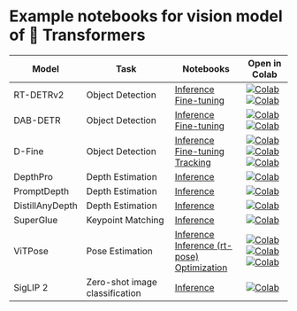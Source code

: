 # Example notebooks for vision model of 🤗 Transformers

| Model       | Task                | Notebooks | Open in Colab |
|------------|--------------------|-----------|---------------|
| RT-DETRv2  | Object Detection   | [Inference](https://github.com/qubvel/transformers-notebooks/blob/main/notebooks/RT_DETR_v2_inference.ipynb) <br> [Fine-tuning](https://github.com/qubvel/transformers-notebooks/blob/main/notebooks/RT_DETR_v2_finetune_on_a_custom_dataset.ipynb) | [![Colab](https://colab.research.google.com/assets/colab-badge.svg)](https://colab.research.google.com/github/qubvel/transformers-notebooks/blob/main/notebooks/RT_DETR_v2_inference.ipynb) <br> [![Colab](https://colab.research.google.com/assets/colab-badge.svg)](https://colab.research.google.com/github/qubvel/transformers-notebooks/blob/main/notebooks/RT_DETR_v2_finetune_on_a_custom_dataset.ipynb) |
| DAB-DETR   | Object Detection   | [Inference](https://github.com/qubvel/transformers-notebooks/blob/main/notebooks/DAB_DETR_inference.ipynb) <br> [Fine-tuning](https://github.com/qubvel/transformers-notebooks/blob/main/notebooks/DAB_DETR_finetune_on_a_custom_dataset.ipynb) | [![Colab](https://colab.research.google.com/assets/colab-badge.svg)](https://colab.research.google.com/github/qubvel/transformers-notebooks/blob/main/notebooks/DAB_DETR_inference.ipynb) <br> [![Colab](https://colab.research.google.com/assets/colab-badge.svg)](https://colab.research.google.com/github/qubvel/transformers-notebooks/blob/main/notebooks/DAB_DETR_finetune_on_a_custom_dataset.ipynb) |
| D-Fine   | Object Detection   | [Inference](https://github.com/qubvel/transformers-notebooks/blob/main/notebooks/DFine_inference.ipynb) <br> [Fine-tuning](https://github.com/qubvel/transformers-notebooks/blob/main/notebooks/DFine_finetune_on_a_custom_dataset.ipynb) <br> [Tracking](https://github.com/qubvel/transformers-notebooks/blob/main/notebooks/DFine_tracking.ipynb) | [![Colab](https://colab.research.google.com/assets/colab-badge.svg)](https://colab.research.google.com/github/qubvel/transformers-notebooks/blob/main/notebooks/DFine_inference.ipynb) <br> [![Colab](https://colab.research.google.com/assets/colab-badge.svg)](https://colab.research.google.com/github/qubvel/transformers-notebooks/blob/main/notebooks/DFine_finetune_on_a_custom_dataset.ipynb) <br> [![Colab](https://colab.research.google.com/assets/colab-badge.svg)](https://colab.research.google.com/github/qubvel/transformers-notebooks/blob/main/notebooks/DFine_tracking.ipynb)|
| DepthPro   | Depth Estimation   | [Inference](https://github.com/qubvel/transformers-notebooks/blob/main/notebooks/DepthPro_inference.ipynb) | [![Colab](https://colab.research.google.com/assets/colab-badge.svg)](https://colab.research.google.com/github/qubvel/transformers-notebooks/blob/main/notebooks/DepthPro_inference.ipynb) |
| PromptDepth | Depth Estimation  | [Inference](https://github.com/qubvel/transformers-notebooks/blob/main/notebooks/PromptDepthAnything_inference.ipynb) | [![Colab](https://colab.research.google.com/assets/colab-badge.svg)](https://colab.research.google.com/github/qubvel/transformers-notebooks/blob/main/notebooks/PromptDepthAnything_inference.ipynb) |
| DistillAnyDepth | Depth Estimation  | [Inference](https://github.com/qubvel/transformers-notebooks/blob/main/notebooks/DistillAnyDepth_inference.ipynb) | [![Colab](https://colab.research.google.com/assets/colab-badge.svg)](https://colab.research.google.com/github/qubvel/transformers-notebooks/blob/main/notebooks/DistillAnyDepth_inference.ipynb) |
| SuperGlue  | Keypoint Matching  | [Inference](https://github.com/qubvel/transformers-notebooks/blob/main/notebooks/SuperGlue_inference.ipynb) | [![Colab](https://colab.research.google.com/assets/colab-badge.svg)](https://colab.research.google.com/github/qubvel/transformers-notebooks/blob/main/notebooks/SuperGlue_inference.ipynb) |
| ViTPose    | Pose Estimation    | [Inference](https://github.com/qubvel/transformers-notebooks/blob/main/notebooks/ViTPose_inference.ipynb) <br> [Inference (rt-pose)](https://github.com/qubvel/rt-pose/blob/main/notebooks/video_inference.ipynb) <br> [Optimization](https://github.com/qubvel/rt-pose/blob/main/notebooks/optimizing_pose_estimation_pipeline.ipynb)| [![Colab](https://colab.research.google.com/assets/colab-badge.svg)](https://colab.research.google.com/github/qubvel/transformers-notebooks/blob/main/notebooks/ViTPose_inference.ipynb) <br> [![Colab](https://colab.research.google.com/assets/colab-badge.svg)](https://colab.research.google.com/github/qubvel/rt-pose/blob/main/notebooks/video_inference.ipynb) <br> [![Colab](https://colab.research.google.com/assets/colab-badge.svg)](https://colab.research.google.com/github/qubvel/rt-pose/blob/main/notebooks/optimizing_pose_estimation_pipeline.ipynb) |
| SigLIP 2   | Zero-shot image classification  | [Inference](https://github.com/qubvel/transformers-notebooks/blob/main/notebooks/SigLIP2_inference.ipynb) | [![Colab](https://colab.research.google.com/assets/colab-badge.svg)](https://colab.research.google.com/github/qubvel/transformers-notebooks/blob/main/notebooks/SigLIP2_inference.ipynb) |


